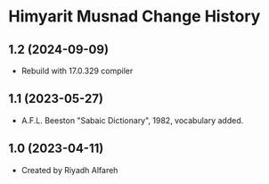Himyarit Musnad Change History
==============================

1.2 (2024-09-09)
----------------
* Rebuild with 17.0.329 compiler

1.1 (2023-05-27)
----------------
* A.F.L. Beeston "Sabaic Dictionary", 1982, vocabulary added.

1.0 (2023-04-11)
----------------
* Created by Riyadh Alfareh
